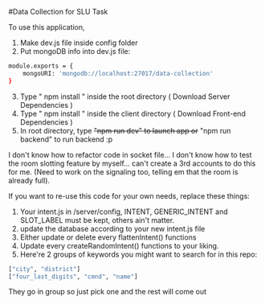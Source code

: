 #Data Collection for SLU Task 

To use this application, 

1. Make dev.js file inside config folder
2. Put mongoDB info into dev.js file:
```bash
module.exports = {
    mongoURI: 'mongodb://localhost:27017/data-collection'
}
``` 
3. Type  " npm install " inside the root directory  ( Download Server Dependencies ) 
4. Type " npm install " inside the client directory ( Download Front-end Dependencies )
5. In root directory, type ~~"npm run dev" to launch app or~~ "npm run backend" to run backend :p 


I don't know how to refactor code in socket file...
I don't know how to test the room slotting feature by myself... can't create a 3rd accounts to do this for me. (Need to work on the signaling too, telling em that the room is already full).

If you want to re-use this code for your own needs, replace these things: 
1. Your intent.js in /server/config, INTENT, GENERIC_INTENT and SLOT_LABEL must be kept, others ain't matter.
2. update the database according to your new intent.js file
3. Either update or delete every flattenIntent() functions
4. Update every createRandomIntent() functions to your liking.
5. Here're 2 groups of keywords you might want to search for in this repo: 
```bash
["city", "district"]
["four_last_digits", "cmnd", "name"] 
```
They go in group so just pick one and the rest will come out
